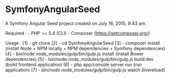 SymfonyAngularSeed
==================

A Symfony Angular Seed project created on July 16, 2015, 9:43 am.

Required :
    - PHP >= 5.4 (CLI)
    - Composer (https://getcomposer.org/)


Usage :
    [1] - git clone
    [2] - cd SymfonyAngularSeed
    [3] - composer install (install Node + NPM locally + NPM dependencies + Symfony dependencies)
    [4] - bin/node node_modules/gulp/bin/gulp.js install (install Bower dependencies)
    [5] - bin/node node_modules/gulp/bin/gulp.js build:dev (build frontend application)
    [6] - php app/console server:run (run application)
    [7] - bin/node node_modules/gulp/bin/gulp.js watch (livereload)
